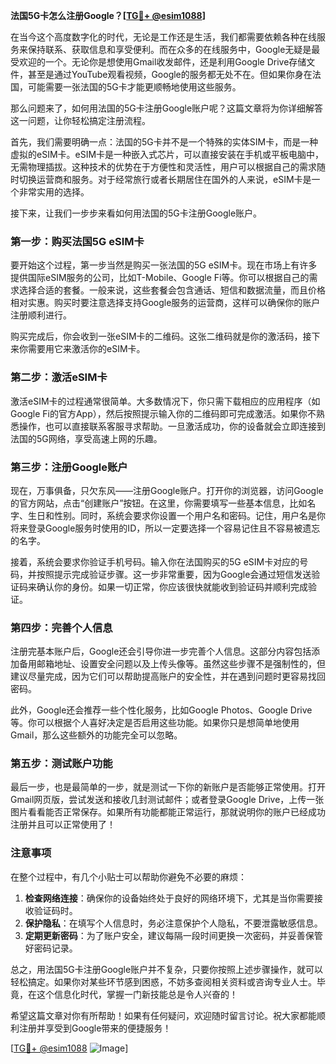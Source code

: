 **法国5G卡怎么注册Google？[[TG💪+ @esim1088](https://t.me/s/esim1088)]**

在当今这个高度数字化的时代，无论是工作还是生活，我们都需要依赖各种在线服务来保持联系、获取信息和享受便利。而在众多的在线服务中，Google无疑是最受欢迎的一个。无论你是想使用Gmail收发邮件，还是利用Google Drive存储文件，甚至是通过YouTube观看视频，Google的服务都无处不在。但如果你身在法国，可能需要一张法国的5G卡才能更顺畅地使用这些服务。

那么问题来了，如何用法国的5G卡注册Google账户呢？这篇文章将为你详细解答这一问题，让你轻松搞定注册流程。

首先，我们需要明确一点：法国的5G卡并不是一个特殊的实体SIM卡，而是一种虚拟的eSIM卡。eSIM卡是一种嵌入式芯片，可以直接安装在手机或平板电脑中，无需物理插拔。这种技术的优势在于方便性和灵活性，用户可以根据自己的需求随时切换运营商和服务。对于经常旅行或者长期居住在国外的人来说，eSIM卡是一个非常实用的选择。

接下来，让我们一步步来看如何用法国的5G卡注册Google账户。

### 第一步：购买法国5G eSIM卡

要开始这个过程，第一步当然是购买一张法国的5G eSIM卡。现在市场上有许多提供国际eSIM服务的公司，比如T-Mobile、Google Fi等。你可以根据自己的需求选择合适的套餐。一般来说，这些套餐会包含通话、短信和数据流量，而且价格相对实惠。购买时要注意选择支持Google服务的运营商，这样可以确保你的账户注册顺利进行。

购买完成后，你会收到一张eSIM卡的二维码。这张二维码就是你的激活码，接下来你需要用它来激活你的eSIM卡。

### 第二步：激活eSIM卡

激活eSIM卡的过程通常很简单。大多数情况下，你只需下载相应的应用程序（如Google Fi的官方App），然后按照提示输入你的二维码即可完成激活。如果你不熟悉操作，也可以直接联系客服寻求帮助。一旦激活成功，你的设备就会立即连接到法国的5G网络，享受高速上网的乐趣。

### 第三步：注册Google账户

现在，万事俱备，只欠东风——注册Google账户。打开你的浏览器，访问Google的官方网站，点击“创建账户”按钮。在这里，你需要填写一些基本信息，比如名字、生日和性别。同时，系统会要求你设置一个用户名和密码。记住，用户名是你将来登录Google服务时使用的ID，所以一定要选择一个容易记住且不容易被遗忘的名字。

接着，系统会要求你验证手机号码。输入你在法国购买的5G eSIM卡对应的号码，并按照提示完成验证步骤。这一步非常重要，因为Google会通过短信发送验证码来确认你的身份。如果一切正常，你应该很快就能收到验证码并顺利完成验证。

### 第四步：完善个人信息

注册完基本账户后，Google还会引导你进一步完善个人信息。这部分内容包括添加备用邮箱地址、设置安全问题以及上传头像等。虽然这些步骤不是强制性的，但建议尽量完成，因为它们可以帮助提高账户的安全性，并在遇到问题时更容易找回密码。

此外，Google还会推荐一些个性化服务，比如Google Photos、Google Drive等。你可以根据个人喜好决定是否启用这些功能。如果你只是想简单地使用Gmail，那么这些额外的功能完全可以忽略。

### 第五步：测试账户功能

最后一步，也是最简单的一步，就是测试一下你的新账户是否能够正常使用。打开Gmail网页版，尝试发送和接收几封测试邮件；或者登录Google Drive，上传一张图片看看能否正常保存。如果所有功能都能正常运行，那就说明你的账户已经成功注册并且可以正常使用了！

### 注意事项

在整个过程中，有几个小贴士可以帮助你避免不必要的麻烦：

1. **检查网络连接**：确保你的设备始终处于良好的网络环境下，尤其是当你需要接收验证码时。
2. **保护隐私**：在填写个人信息时，务必注意保护个人隐私，不要泄露敏感信息。
3. **定期更新密码**：为了账户安全，建议每隔一段时间更换一次密码，并妥善保管好密码记录。

总之，用法国5G卡注册Google账户并不复杂，只要你按照上述步骤操作，就可以轻松搞定。如果你对某些环节感到困惑，不妨多查阅相关资料或咨询专业人士。毕竟，在这个信息化时代，掌握一门新技能总是令人兴奋的！

希望这篇文章对你有所帮助！如果有任何疑问，欢迎随时留言讨论。祝大家都能顺利注册并享受到Google带来的便捷服务！

[[TG💪+ @esim1088](https://t.me/s/esim1088) ![Image](https://i.postimg.cc/4NQfJmqS/Snipaste-2025-05-13-00-14-12.png)]